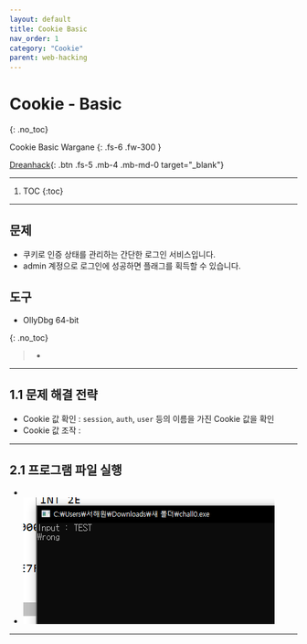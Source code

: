 ```yaml
---
layout: default
title: Cookie Basic
nav_order: 1
category: "Cookie"
parent: web-hacking
---
```


# Cookie - Basic
{: .no_toc}

Cookie Basic Wargane
{: .fs-6 .fw-300 }

[Dreanhack][dreamhack]{: .btn .fs-5 .mb-4 .mb-md-0 target="_blank"}

---

1. TOC
{:toc}

---

## 문제
- 쿠키로 인증 상태를 관리하는 간단한 로그인 서비스입니다.
- admin 계정으로 로그인에 성공하면 플래그를 획득할 수 있습니다.

## 도구
- OllyDbg 64-bit

{: .no_toc}
> - 

---

## 1.1 문제 해결 전략 
- Cookie 값 확인 : `session`, `auth`, `user` 등의 이름을 가진 Cookie 값을 확인
- Cookie 값 조작 : 

---

## 2.1 프로그램 파일 실행
- 
- ![](../../../assets/images/wargame/1/0.png)

---

[dreamhack]: https://dreamhack.io/wargame/challenges/6